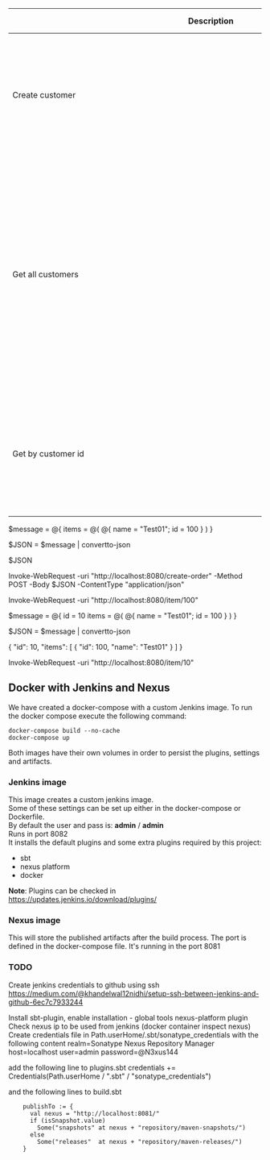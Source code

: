 <style>
table th:first-of-type {
    width: 10%;
}
table th:nth-of-type(2) {
    width: 10%;
}
table th:nth-of-type(3) {
    width: 10%;
}
table th:nth-of-type(4) {
    width: 30%;
}
table th:nth-of-type(5) {
    width: 10%;
}
table th:nth-of-type(6) {
    width: 30%;
}
</style>

| <div style="width:790px">Description</div> | HTTP method | URL | Request Body | Status Code | Response Example |
| ----------- | ----------- | --- | ------------ | ----------- | ---------------- |
| Create customer | POST | v1/customers/create |``` { "personalId": "XXXXXX", name": "AAAA", "surname": "BBBBB", "dob": "YYYY-MM-DD", "address": "RRRRR", "zipcode": "xxxxx", "city": "CCCC" } ``` | 201 Created | ```{ "call": "customers/create", "method:": "post", "personalId": "XXXXXX", name": "AAAA", "surname": "BBBBB", "dob": "YYYY-MM-DD", "address": "RRRRR", "zipcode": "xxxxx", "city": "CCCC", "loadTS": "YYYY-MM-DDTHH:MM:SS.sss" }``` |
| Get all customers | GET | v1/customers | N/A | 200 OK | [ { "personalId": "XXXXXX", name": "AAAA", "surname": "BBBBB", "dob": "YYYY-MM-DD", "address": "RRRRR", "zipcode": "xxxxx", "city": "CCCC", "loadTS": "YYYY-MM-DDTHH:MM:SS.sss" }, { "personalId": "XXXXXX", name": "AAAA", "surname": "BBBBB", "dob": "YYYY-MM-DD", "address": "RRRRR", "zipcode": "xxxxx", "city": "CCCC", "loadTS": "YYYY-MM-DDTHH:MM:SS.sss" } ] |
| Get by customer id | GET | v1/customers/personalId/xxxx | N/A | 200 OK | { { "personalId": "XXXXXX", name": "AAAA", "surname": "BBBBB", "dob": "YYYY-MM-DD", "address": "RRRRR", "zipcode": "xxxxx", "city": "CCCC", "loadTS": "YYYY-MM-DDTHH:MM:SS.sss" } | 

$message = @{ 
    items = @(
        @{ name = "Test01"; id = 100 }
    )
}
         
$JSON = $message | convertto-json 

$JSON

Invoke-WebRequest -uri "http://localhost:8080/create-order" -Method POST -Body $JSON -ContentType "application/json"

Invoke-WebRequest -uri "http://localhost:8080/item/100" 


$message = @{ 
    id = 10
    items = @(
        @{ name = "Test01"; id = 100 }
    )
}

$JSON = $message | convertto-json 

{
    "id":  10,
    "items":  [
                  {
                      "id":  100,
                      "name":  "Test01"
                  }
              ]
}

Invoke-WebRequest -uri "http://localhost:8080/item/10" 

## Docker with Jenkins and Nexus

We have created a docker-compose with a custom Jenkins image. To run the docker compose execute the following command:
```
docker-compose build --no-cache
docker-compose up
```

Both images have their own volumes in order to persist the plugins, settings and artifacts.

### Jenkins image

This image creates a custom jenkins image.  
Some of these settings can be set up either in the docker-compose or Dockerfile.  
By default the user and pass is: **admin** / **admin**  
Runs in port 8082  
It installs the default plugins and some extra plugins required by this project:

* sbt
* nexus platform
* docker

**Note**: Plugins can be checked in https://updates.jenkins.io/download/plugins/

### Nexus image

This will store the published artifacts after the build process. The port is defined in the docker-compose file.
It's running in the port 8081

### TODO
Create jenkins credentials to github using ssh
https://medium.com/@khandelwal12nidhi/setup-ssh-between-jenkins-and-github-6ec7c7933244

Install sbt-plugin, enable installation - global tools
nexus-platform plugin
Check nexus ip to be used from jenkins (docker container inspect nexus)
Create credentials file in Path.userHome/.sbt/sonatype_credentials with the following content
realm=Sonatype Nexus Repository Manager
host=localhost
user=admin
password=@N3xus144

add the following line to plugins.sbt
credentials += Credentials(Path.userHome / ".sbt" / "sonatype_credentials")

and the following lines to build.sbt
```
    publishTo := {
      val nexus = "http://localhost:8081/"
      if (isSnapshot.value)
        Some("snapshots" at nexus + "repository/maven-snapshots/")
      else
        Some("releases"  at nexus + "repository/maven-releases/")
    }
```